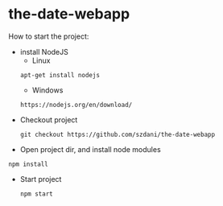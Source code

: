 # the-date-webapp
How to start the project:
- install NodeJS
  - Linux
  ```
  apt-get install nodejs
  ```
  - Windows
  ```
  https://nodejs.org/en/download/
  ```
- Checkout project
  ```
  git checkout https://github.com/szdani/the-date-webapp
  ```
- Open project dir, and install node modules
 ```  
 npm install
 ```
- Start project
  ```
  npm start
  ```
